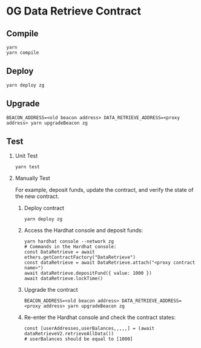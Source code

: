 # 0G Data Retrieve Contract

## Compile

```shell
yarn
yarn compile
```

## Deploy

```shell
yarn deploy zg
```

## Upgrade

```shell
BEACON_ADDRESS=<old beacon address> DATA_RETRIEVE_ADDRESS=<proxy address> yarn upgradeBeacon zg
```

## Test

1. Unit Test

    ```shell
    yarn test
    ```

2. Manually Test

    For example, deposit funds, update the contract, and verify the state of the new contract.

    1. Deploy contract

        ```shell
        yarn deploy zg
        ```

    2. Access the Hardhat console and deposit funds:

        ```shell
        yarn hardhat console --network zg
        # Commands in the Hardhat console:
        const DataRetrieve = await ethers.getContractFactory("DataRetrieve")
        const dataRetrieve = await DataRetrieve.attach("<proxy contract name>")
        await dataRetrieve.depositFund({ value: 1000 })
        await dataRetrieve.lockTime()
        ```

    3. Upgrade the contract

        ```shell
        BEACON_ADDRESS=<old beacon address> DATA_RETRIEVE_ADDRESS=<proxy address> yarn upgradeBeacon zg
        ```

    4. Re-enter the Hardhat console and check the contract states:

        ```shell
        const [userAddresses,userBalances,,,,,] = (await dataRetrieveV2.retrieveAllData())
        # userBalances should be equal to [1000]
        ```
